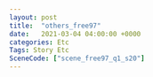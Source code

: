 ```yaml
---
layout: post
title:  "others_free97"
date:   2021-03-04 04:00:00 +0000
categories: Etc
Tags: Story Etc
SceneCode: ["scene_free97_q1_s20"]
---
```

